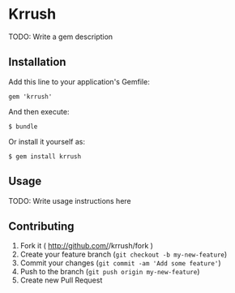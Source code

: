 # Krrush

TODO: Write a gem description

## Installation

Add this line to your application's Gemfile:

    gem 'krrush'

And then execute:

    $ bundle

Or install it yourself as:

    $ gem install krrush

## Usage

TODO: Write usage instructions here

## Contributing

1. Fork it ( http://github.com/<my-github-username>/krrush/fork )
2. Create your feature branch (`git checkout -b my-new-feature`)
3. Commit your changes (`git commit -am 'Add some feature'`)
4. Push to the branch (`git push origin my-new-feature`)
5. Create new Pull Request
